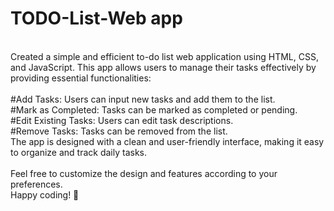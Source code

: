 # TODO-List-Web app 
<br>
Created a simple and efficient to-do list web application using HTML, CSS, and JavaScript. This app allows users to manage their tasks effectively by providing essential functionalities: <br>
<br>
#Add Tasks: Users can input new tasks and add them to the list.<br>
#Mark as Completed: Tasks can be marked as completed or pending.<br>
#Edit Existing Tasks: Users can edit task descriptions.<br>
#Remove Tasks: Tasks can be removed from the list.<br>
The app is designed with a clean and user-friendly interface, making it easy to organize and track daily tasks.<br>
<br>
Feel free to customize the design and features according to your preferences. <br>
Happy coding! 🚀

